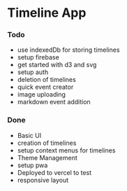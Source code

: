 # Timeline App

### Todo
- use indexedDb for storing timelines
- setup firebase
- get started with d3 and svg
- setup auth
- deletion of timelines
- quick event creator
- image uploading
- markdown event addition

### Done
- Basic UI
- creation of timelines
- setup context menus for timelines
- Theme Management
- setup pwa
- Deployed to vercel to test
- responsive layout
